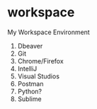 # workspace
My Workspace Environment

1. Dbeaver
2. Git
3. Chrome/Firefox
4. IntelliJ
5. Visual Studios
6. Postman
7. Python?
8. Sublime
